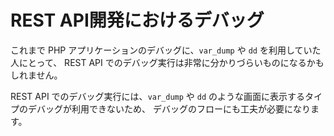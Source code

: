 ---
---

# REST API開発におけるデバッグ

これまで PHP アプリケーションのデバッグに、`var_dump` や `dd` を利用していた人にとって、
REST API でのデバッグ実行は非常に分かりづらいものになるかもしれません。

REST API でのデバッグ実行には、`var_dump` や `dd` のような画面に表示するタイプのデバッグが利用できないため、
デバッグのフローにも工夫が必要になります。

